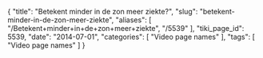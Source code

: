 {
    "title": "Betekent minder in de zon meer ziekte?",
    "slug": "betekent-minder-in-de-zon-meer-ziekte",
    "aliases": [
        "/Betekent+minder+in+de+zon+meer+ziekte",
        "/5539"
    ],
    "tiki_page_id": 5539,
    "date": "2014-07-01",
    "categories": [
        "Video page names"
    ],
    "tags": [
        "Video page names"
    ]
}